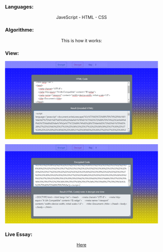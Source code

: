 <h3 align="left">Languages:</h3>
<div align="center">
   <p align="center">JaveScript - HTML - CSS</p>
</div>
<h3 align="left">Algorithme:</h3>
<div align="center">
   <p align="center">This is how it works:</p>
   <p align="center"></p>
</div>
<h3 align="left">View:</h3>
<div align="center">
   <p align="center"><img src="1.png" alt="Encrypt"></p>
   <p align="center"><img src="2.png" alt="Decrypt"></p>
</div>
<h3 align="left">Live Essay:</h3>
<div align="center">
   <p align="center"><a href="url">Here</a></p>
</div>